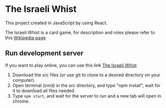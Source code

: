 # The Israeli Whist

This project created in JavaScript by using React.

The Israeli Whist is a card game, for description and roles please refer to this [Wikipedia page](https://en.wikipedia.org/wiki/Israeli_whist)


## Run development server

If you want to play online, you can use this link [The Israeli Whist](https://talkanteman.github.io/whist/)

1) Download the src files (or use git to clone to a desired directory on your computer).
2) Open terminal (cmd) in the src directory, and type "npm install", wait for it to download all files needed.
3) Type `npm start`, and wait for the server to run and a new tab will open in chrome.


